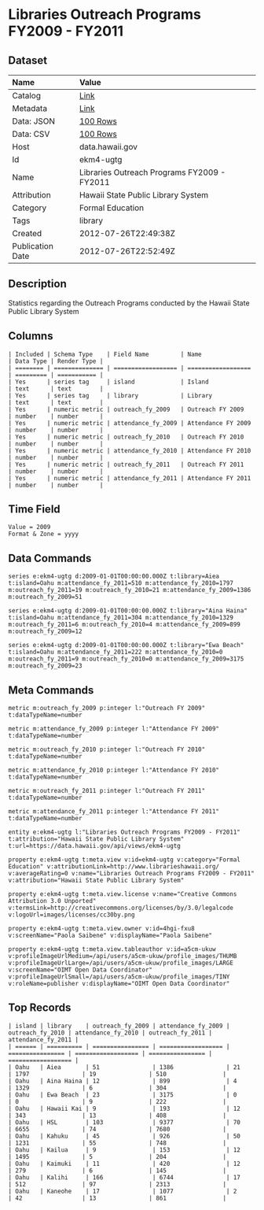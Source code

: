 # Libraries Outreach Programs FY2009 - FY2011

## Dataset

| Name | Value |
| :--- | :---- |
| Catalog | [Link](https://catalog.data.gov/dataset/libraries-outreach-programs-fy2009-fy2011-9d81e) |
| Metadata | [Link](https://data.hawaii.gov/api/views/ekm4-ugtg) |
| Data: JSON | [100 Rows](https://data.hawaii.gov/api/views/ekm4-ugtg/rows.json?max_rows=100) |
| Data: CSV | [100 Rows](https://data.hawaii.gov/api/views/ekm4-ugtg/rows.csv?max_rows=100) |
| Host | data.hawaii.gov |
| Id | ekm4-ugtg |
| Name | Libraries Outreach Programs FY2009 - FY2011 |
| Attribution | Hawaii State Public Library System |
| Category | Formal Education |
| Tags | library |
| Created | 2012-07-26T22:49:38Z |
| Publication Date | 2012-07-26T22:52:49Z |

## Description

Statistics regarding the Outreach Programs conducted by the Hawaii State Public Library System

## Columns

```ls
| Included | Schema Type    | Field Name         | Name               | Data Type | Render Type |
| ======== | ============== | ================== | ================== | ========= | =========== |
| Yes      | series tag     | island             | Island             | text      | text        |
| Yes      | series tag     | library            | Library            | text      | text        |
| Yes      | numeric metric | outreach_fy_2009   | Outreach FY 2009   | number    | number      |
| Yes      | numeric metric | attendance_fy_2009 | Attendance FY 2009 | number    | number      |
| Yes      | numeric metric | outreach_fy_2010   | Outreach FY 2010   | number    | number      |
| Yes      | numeric metric | attendance_fy_2010 | Attendance FY 2010 | number    | number      |
| Yes      | numeric metric | outreach_fy_2011   | Outreach FY 2011   | number    | number      |
| Yes      | numeric metric | attendance_fy_2011 | Attendance FY 2011 | number    | number      |
```

## Time Field

```ls
Value = 2009
Format & Zone = yyyy
```

## Data Commands

```ls
series e:ekm4-ugtg d:2009-01-01T00:00:00.000Z t:library=Aiea t:island=Oahu m:attendance_fy_2011=510 m:attendance_fy_2010=1797 m:outreach_fy_2011=19 m:outreach_fy_2010=21 m:attendance_fy_2009=1386 m:outreach_fy_2009=51

series e:ekm4-ugtg d:2009-01-01T00:00:00.000Z t:library="Aina Haina" t:island=Oahu m:attendance_fy_2011=304 m:attendance_fy_2010=1329 m:outreach_fy_2011=6 m:outreach_fy_2010=4 m:attendance_fy_2009=899 m:outreach_fy_2009=12

series e:ekm4-ugtg d:2009-01-01T00:00:00.000Z t:library="Ewa Beach" t:island=Oahu m:attendance_fy_2011=222 m:attendance_fy_2010=0 m:outreach_fy_2011=9 m:outreach_fy_2010=0 m:attendance_fy_2009=3175 m:outreach_fy_2009=23
```

## Meta Commands

```ls
metric m:outreach_fy_2009 p:integer l:"Outreach FY 2009" t:dataTypeName=number

metric m:attendance_fy_2009 p:integer l:"Attendance FY 2009" t:dataTypeName=number

metric m:outreach_fy_2010 p:integer l:"Outreach FY 2010" t:dataTypeName=number

metric m:attendance_fy_2010 p:integer l:"Attendance FY 2010" t:dataTypeName=number

metric m:outreach_fy_2011 p:integer l:"Outreach FY 2011" t:dataTypeName=number

metric m:attendance_fy_2011 p:integer l:"Attendance FY 2011" t:dataTypeName=number

entity e:ekm4-ugtg l:"Libraries Outreach Programs FY2009 - FY2011" t:attribution="Hawaii State Public Library System" t:url=https://data.hawaii.gov/api/views/ekm4-ugtg

property e:ekm4-ugtg t:meta.view v:id=ekm4-ugtg v:category="Formal Education" v:attributionLink=http://www.librarieshawaii.org/ v:averageRating=0 v:name="Libraries Outreach Programs FY2009 - FY2011" v:attribution="Hawaii State Public Library System"

property e:ekm4-ugtg t:meta.view.license v:name="Creative Commons Attribution 3.0 Unported" v:termsLink=http://creativecommons.org/licenses/by/3.0/legalcode v:logoUrl=images/licenses/cc30by.png

property e:ekm4-ugtg t:meta.view.owner v:id=4hgi-fxu8 v:screenName="Paola Saibene" v:displayName="Paola Saibene"

property e:ekm4-ugtg t:meta.view.tableauthor v:id=a5cm-ukuw v:profileImageUrlMedium=/api/users/a5cm-ukuw/profile_images/THUMB v:profileImageUrlLarge=/api/users/a5cm-ukuw/profile_images/LARGE v:screenName="OIMT Open Data Coordinator" v:profileImageUrlSmall=/api/users/a5cm-ukuw/profile_images/TINY v:roleName=publisher v:displayName="OIMT Open Data Coordinator"
```

## Top Records

```ls
| island | library    | outreach_fy_2009 | attendance_fy_2009 | outreach_fy_2010 | attendance_fy_2010 | outreach_fy_2011 | attendance_fy_2011 | 
| ====== | ========== | ================ | ================== | ================ | ================== | ================ | ================== | 
| Oahu   | Aiea       | 51               | 1386               | 21               | 1797               | 19               | 510                | 
| Oahu   | Aina Haina | 12               | 899                | 4                | 1329               | 6                | 304                | 
| Oahu   | Ewa Beach  | 23               | 3175               | 0                | 0                  | 9                | 222                | 
| Oahu   | Hawaii Kai | 9                | 193                | 12               | 343                | 13               | 408                | 
| Oahu   | HSL        | 103              | 9377               | 70               | 6655               | 74               | 7680               | 
| Oahu   | Kahuku     | 45               | 926                | 50               | 1231               | 55               | 748                | 
| Oahu   | Kailua     | 9                | 153                | 12               | 1495               | 5                | 204                | 
| Oahu   | Kaimuki    | 11               | 420                | 12               | 279                | 6                | 145                | 
| Oahu   | Kalihi     | 166              | 6744               | 17               | 512                | 97               | 2313               | 
| Oahu   | Kaneohe    | 17               | 1077               | 2                | 42                 | 13               | 861                | 
```